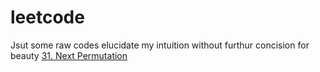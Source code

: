 # leetcode
Jsut some raw codes elucidate my intuition without furthur concision for beauty
[31. Next Permutation](https://github.com/ArthurOuyang/leetcode/blob/main/0-100/31.%20Next%20Permutation.cpp) 
